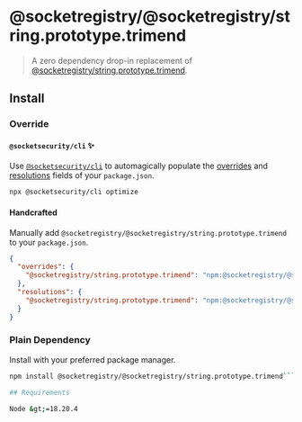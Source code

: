 # @socketregistry/@socketregistry/string.prototype.trimend

> A zero dependency drop-in replacement of
> [@socketregistry/string.prototype.trimend](https://www.npmjs.com/package/@socketregistry/string.prototype.trimend).

## Install

### Override

#### `@socketsecurity/cli` :sparkles:

Use [`@socketsecurity/cli`](https://www.npmjs.com/package/@socketsecurity/cli)
to automagically populate the
[overrides](https://docs.npmjs.com/cli/v9/configuring-npm/package-json#overrides)
and [resolutions](https://yarnpkg.com/configuration/manifest#resolutions) fields
of your `package.json`.

```sh
npx @socketsecurity/cli optimize
```

#### Handcrafted

Manually add `@socketregistry/@socketregistry/string.prototype.trimend` to your
`package.json`.

```json
{
  "overrides": {
    "@socketregistry/string.prototype.trimend": "npm:@socketregistry/@socketregistry/string.prototype.trimend@^1"
  },
  "resolutions": {
    "@socketregistry/string.prototype.trimend": "npm:@socketregistry/@socketregistry/string.prototype.trimend@^1"
  }
}
```

### Plain Dependency

Install with your preferred package manager.

````sh
npm install @socketregistry/@socketregistry/string.prototype.trimend```

## Requirements

Node &gt;=18.20.4
````
